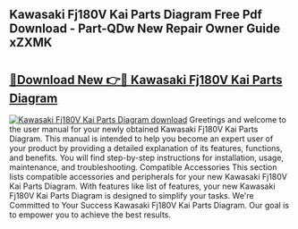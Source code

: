 ## Kawasaki Fj180V Kai Parts Diagram Free Pdf Download - Part-QDw New Repair Owner Guide xZXMK

# <h2><a href="http://dfo4xk.blite.top/?on=Kawasaki+Fj180V+Kai+Parts+Diagram">🔗Download New 👉🔴 Kawasaki Fj180V Kai Parts Diagram</a></h2>

[![Kawasaki Fj180V Kai Parts Diagram download](https://i.imgur.com/lujVjoI.png)](http://dfo4xk.blite.top/?on=Kawasaki+Fj180V+Kai+Parts+Diagram)
Greetings and welcome to the user manual for your newly obtained Kawasaki Fj180V Kai Parts Diagram. This manual is intended to help you become an expert user of your product by providing a detailed explanation of its features, functions, and benefits. You will find step-by-step instructions for installation, usage, maintenance, and troubleshooting. Compatible Accessories This section lists compatible accessories and peripherals for your new Kawasaki Fj180V Kai Parts Diagram. With features like list of features, your new Kawasaki Fj180V Kai Parts Diagram is designed to simplify your tasks. We're Committed to Your Success Kawasaki Fj180V Kai Parts Diagram. Our goal is to empower you to achieve the best results.
